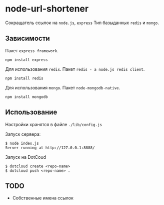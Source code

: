 node-url-shortener
==================

Сокращатель ссылок на `node.js`, `express` 
Тип базыданных `redis` и `mongo`.

##  Зависимости

Пакет `express framework`.

    npm install express

Для использования `redis`. Пакет `redis - a node.js redis client`.

    npm install redis

Для использования `mongo`. Пакет `node-mongodb-native`.

    npm install mongodb

## Использование

Настройки хранятся в файле `./lib/config.js`

Запуск сервера:

    $ node index.js
    Server running at http://127.0.0.1:8888/

Запуск на DotCoud

    $ dotcloud create <repo-name>
    $ dotcloud push <repo-name> .

## TODO

*  Собственные имена ссылок
